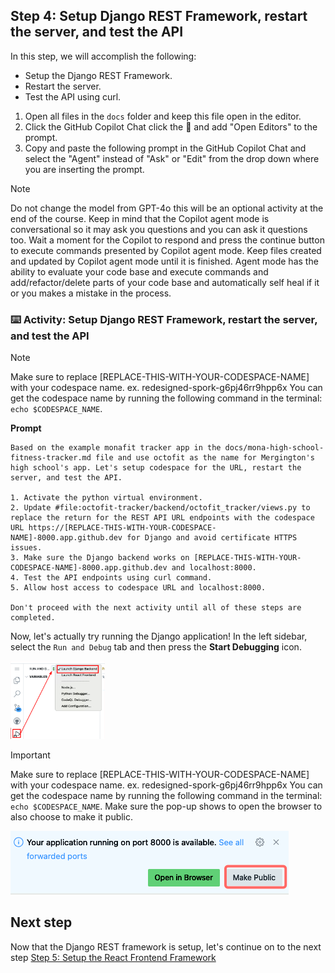 ## Step 4: Setup Django REST Framework, restart the server, and test the API

In this step, we will accomplish the following:

- Setup the Django REST Framework.
- Restart the server.
- Test the API using curl.

1. Open all files in the `docs` folder and keep this file open in the editor.
2. Click the GitHub Copilot Chat click the :paperclip: and add "Open Editors" to the prompt.
3. Copy and paste the following prompt in the GitHub Copilot Chat and select the "Agent" instead of "Ask" or "Edit" from the drop down where you are inserting the prompt.

>[!NOTE]
> Do not change the model from GPT-4o this will be an optional activity at the end of the course.
> Keep in mind that the Copilot agent mode is conversational so it may ask you questions and you can ask it questions too.
> Wait a moment for the Copilot to respond and press the continue button to execute commands presented by Copilot agent mode.
> Keep files created and updated by Copilot agent mode until it is finished.
> Agent mode has the ability to evaluate your code base and execute commands and add/refactor/delete parts of your code base and automatically self heal if it or you makes a mistake in the process.

### :keyboard: Activity: Setup Django REST Framework, restart the server, and test the API

> [!NOTE]
> Make sure to replace [REPLACE-THIS-WITH-YOUR-CODESPACE-NAME] with your codespace name.
> ex. redesigned-spork-g6pj46rr9hpp6x
> You can get the codespace name by running the following command in the terminal: `echo $CODESPACE_NAME`.
>
> **Prompt**
>
> ```prompt
>Based on the example monafit tracker app in the docs/mona-high-school-fitness-tracker.md file and use octofit as the name for Mergington's high school's app. Let's setup codespace for the URL, restart the server, and test the API.
> 
> 1. Activate the python virtual environment.
> 2. Update #file:octofit-tracker/backend/octofit_tracker/views.py to replace the return for the REST API URL endpoints with the codespace URL https://[REPLACE-THIS-WITH-YOUR-CODESPACE-NAME]-8000.app.github.dev for Django and avoid certificate HTTPS issues.
> 3. Make sure the Django backend works on [REPLACE-THIS-WITH-YOUR-CODESPACE-NAME]-8000.app.github.dev and localhost:8000.
> 4. Test the API endpoints using curl command.
> 5. Allow host access to codespace URL and localhost:8000.
>
> Don't proceed with the next activity until all of these steps are completed.
>```

Now, let's actually try running the Django application! In the left sidebar, select the `Run and Debug` tab and then press the **Start Debugging** icon.

<img src="../../docs/ghcp-build-app-launch-django.png" width=30% height=30%>

>[!IMPORTANT]
> Make sure to replace [REPLACE-THIS-WITH-YOUR-CODESPACE-NAME] with your codespace name.
> ex. redesigned-spork-g6pj46rr9hpp6x
> You can get the codespace name by running the following command in the terminal: `echo $CODESPACE_NAME`.
> Make sure the pop-up shows to open the browser to also choose to make it public.

![make-public-light](../../docs/make-public-light.png)

## Next step

Now that the Django REST framework is setup, let's continue on to the next step [Step 5: Setup the React Frontend Framework](./5-setup-frontend-react-framework.md)
